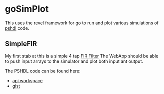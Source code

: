 # goSimPlot

This uses the [revel](http://robfig.github.io/revel) framework for [go](http://golang.org) to run and plot various simulations of [pshdl](http://pshdl.org) code.


## SimpleFIR
My first stab at this is a simple 4 tap [FIR Filter](https://en.wikipedia.org/wiki/Fir_filter)
The WebApp should be able to push input arrays to the simulator and plot both input ant output.

The PSHDL code can be found here:
* [api workspace](http://api.pshdl.org/api/v0.1/workspace/46B03EAE542184E3)
* [gist](https://gist.github.com/6150074)